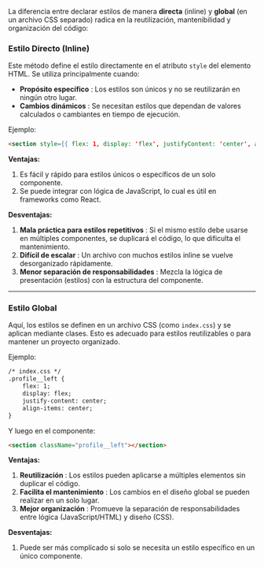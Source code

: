 
La diferencia entre declarar estilos de manera **directa** (inline) y **global** (en un archivo CSS separado) radica en la reutilización, mantenibilidad y organización del código:

### **Estilo Directo (Inline)**

Este método define el estilo directamente en el atributo `style` del elemento HTML. Se utiliza principalmente cuando:

* **Propósito específico** : Los estilos son únicos y no se reutilizarán en ningún otro lugar.
* **Cambios dinámicos** : Se necesitan estilos que dependan de valores calculados o cambiantes en tiempo de ejecución.

Ejemplo:

```html
<section style={{ flex: 1, display: 'flex', justifyContent: 'center', alignItems: 'center' }}>

```

**Ventajas:**

1. Es fácil y rápido para estilos únicos o específicos de un solo componente.
2. Se puede integrar con lógica de JavaScript, lo cual es útil en frameworks como React.

**Desventajas:**

1. **Mala práctica para estilos repetitivos** : Si el mismo estilo debe usarse en múltiples componentes, se duplicará el código, lo que dificulta el mantenimiento.
2. **Difícil de escalar** : Un archivo con muchos estilos inline se vuelve desorganizado rápidamente.
3. **Menor separación de responsabilidades** : Mezcla la lógica de presentación (estilos) con la estructura del componente.

---

### **Estilo Global**

Aquí, los estilos se definen en un archivo CSS (como `index.css`) y se aplican mediante clases. Esto es adecuado para estilos reutilizables o para mantener un proyecto organizado.

Ejemplo:

```html
/* index.css */
.profile__left {
    flex: 1;
    display: flex;
    justify-content: center;
    align-items: center;
}
```

Y luego en el componente:

```html
<section className="profile__left"></section>
```

**Ventajas:**

1. **Reutilización** : Los estilos pueden aplicarse a múltiples elementos sin duplicar el código.
2. **Facilita el mantenimiento** : Los cambios en el diseño global se pueden realizar en un solo lugar.
3. **Mejor organización** : Promueve la separación de responsabilidades entre lógica (JavaScript/HTML) y diseño (CSS).

**Desventajas:**

1. Puede ser más complicado si solo se necesita un estilo específico en un único componente.
